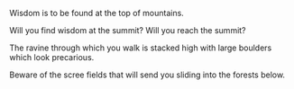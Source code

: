 Wisdom is to be found at the top of mountains. 

Will you find wisdom at the summit? Will you reach the summit?

The ravine through which you walk is stacked high with large boulders which look precarious.

Beware of the scree fields that will send you sliding into the forests below.
